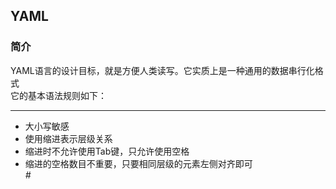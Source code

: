 ## YAML
### 简介  
YAML语言的设计目标，就是方便人类读写。它实质上是一种通用的数据串行化格式  
它的基本语法规则如下：  
*** 
+ 大小写敏感  
+ 使用缩进表示层级关系  
+ 缩进时不允许使用Tab键，只允许使用空格  
+ 缩进的空格数目不重要，只要相同层级的元素左侧对齐即可  
*#* 